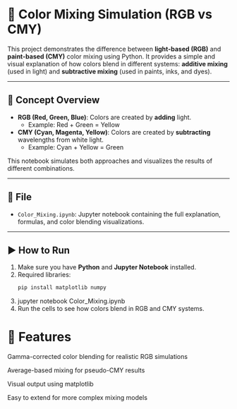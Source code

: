 # 🎨 Color Mixing Simulation (RGB vs CMY)

This project demonstrates the difference between **light-based (RGB)** and **paint-based (CMY)** color mixing using Python. It provides a simple and visual explanation of how colors blend in different systems: **additive mixing** (used in light) and **subtractive mixing** (used in paints, inks, and dyes).

---

## 🧠 Concept Overview

- **RGB (Red, Green, Blue)**: Colors are created by **adding** light.
  - Example: Red + Green = Yellow
- **CMY (Cyan, Magenta, Yellow)**: Colors are created by **subtracting** wavelengths from white light.
  - Example: Cyan + Yellow = Green

This notebook simulates both approaches and visualizes the results of different combinations.

---

## 📂 File

- `Color_Mixing.ipynb`: Jupyter notebook containing the full explanation, formulas, and color blending visualizations.

---

## ▶️ How to Run

1. Make sure you have **Python** and **Jupyter Notebook** installed.
2. Required libraries:
   ```bash
   pip install matplotlib numpy
3. jupyter notebook Color_Mixing.ipynb
4. Run the cells to see how colors blend in RGB and CMY systems.

# 🧪 Features
Gamma-corrected color blending for realistic RGB simulations

Average-based mixing for pseudo-CMY results

Visual output using matplotlib

Easy to extend for more complex mixing models

